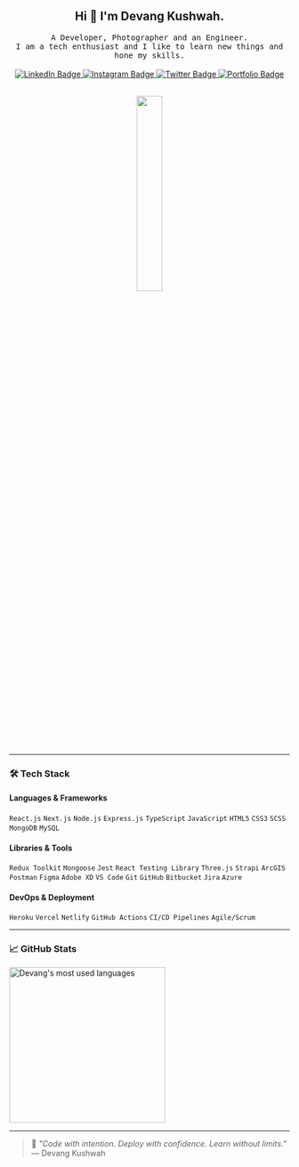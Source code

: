 <!--
**DEVANGKUSHWAH/DEVANGKUSHWAH** is a ✨ _special_ ✨ repository because its `README.md` (this file) appears on your GitHub profile.

Here are some ideas to get you started:

- 🔭 I’m currently working on
- 🌱 I’m currently learning ...
- 👯 I’m looking to collaborate on ...
- 🤔 I’m looking for help with ...
- 💬 Ask me about ...
- 📫 How to reach me: ...
- 😄 Pronouns: ...
- ⚡ Fun fact: ...
https://i.pinimg.com/originals/99/20/a8/9920a890cd16cc72d1546baeff7edfe0.gif
https://1.bp.blogspot.com/-tjA7r2EyLMA/Up1ZHuf4soI/AAAAAAAAASc/uqzbXGsUC6g/s640/elf-walk-cycle.gif
https://cdn.dribbble.com/users/906441/screenshots/6364613/walkcyclevector24_dribbble.gif
https://dribbble.com/shots/15056983-Motion-Secrets
https://cdn.dribbble.com/users/348324/screenshots/7056436/media/c6e6aac894c4b54dbcea472ed156d398.mp4
https://cdn.dribbble.com/users/287797/screenshots/15056983/media/10984afe4ea14297efd0140a7f0d9236.gif
   :wave: Hi there! I am Devang Kushwah.
-->

<!--
  <div id="header" align="center">
  <h2> Hi 👋 I'm Devang Kushwah.</h2>
   <samp>
     A  Developer, Photographer and an Engineer. <br> 
   I am a tech enthusiast and I like to learn new things and hone my skills.
  </samp>
  <br>
  <br>
  
  <div id="badges">
    <a href="https://www.linkedin.com/in/devang-kushwah-6535a0175/">
      <img src="https://img.shields.io/badge/LinkedIn-blue?style=for-the-badge&logo=linkedin&logoColor=white" alt="LinkedIn Badge"/>
    </a>
         <a href="https://www.instagram.com/devang._.k30/">
      <img src="https://img.shields.io/badge/Instagram-blue?style=for-the-badge&logo=instagram&logoColor=white" alt="LinkedIn Badge"/>
    </a> 
    <a href="https://twitter.com/DVngKuhwh1">
      <img src="https://img.shields.io/badge/Twitter-blue?style=for-the-badge&logo=twitter&logoColor=white" alt="Twitter Badge"/>
    </a>
<a href="https://devangkushwah.onrender.com/">
  <img src="https://img.shields.io/badge/Portfolio-blue?style=for-the-badge&logo=vercel&logoColor=white" alt="Portfolio Badge"/>
</a>

  </div>
</div>
  <br>

 <p align="center">
  <img src="https://cdn.dribbble.com/users/348324/screenshots/9609941/media/684b03c6d4f3ba8a1d57c30319eb4e65.gif" width="30%">
  <br>
  <br>
  <br>


### 🔭 I’m currently working on...💻

#### Languages & Framework

React . Node . Express . MongoDB . Angular . JavaScript . HTML5 . CSS . SASS . bootstrap . TailwindCSS . GIT

#### Tools & Libraries

VSCode, Mongoose, Postman, AdobeXD, Figma.

</p>

  #### :fire: My Stats :
<!-- - [![GitHub Streak](http://github-readme-streak-stats.herokuapp.com?user=devangkushwah&theme=dark&background=000000)](https://git.io/streak-stats) 
 
[![Top Langs](https://github-readme-stats.vercel.app/api/top-langs/?username=sudheerj&layout=compact&theme=light)](https://github.com/sudheerj/github-readme-stats) -->
<!--
<a href="https://github.com/DEVANGKUSHWAH">
  <img align="center" src="https://github-readme-stats.vercel.app/api/top-langs/?username=devangkushwah&theme=light&count_private=true&layout=compact" width="280" alt="Devang's most used languages" />
</a>
-->


<!--
✨ Welcome to Devang Kushwah's GitHub! ✨
-->

  <div id="header" align="center">
  <h2> Hi 👋 I'm Devang Kushwah.</h2>
   <samp>
     A  Developer, Photographer and an Engineer. <br> 
   I am a tech enthusiast and I like to learn new things and hone my skills.
  </samp>
  <br><br>

  <div id="badges">
    <a href="https://www.linkedin.com/in/devang-kushwah-6535a0175/">
      <img src="https://img.shields.io/badge/LinkedIn-blue?style=for-the-badge&logo=linkedin&logoColor=white" alt="LinkedIn Badge"/>
    </a>
    <a href="https://www.instagram.com/devang._.k30/">
      <img src="https://img.shields.io/badge/Instagram-blue?style=for-the-badge&logo=instagram&logoColor=white" alt="Instagram Badge"/>
    </a> 
    <a href="https://twitter.com/DVngKuhwh1">
      <img src="https://img.shields.io/badge/Twitter-blue?style=for-the-badge&logo=twitter&logoColor=white" alt="Twitter Badge"/>
    </a>
    <a href="https://devangkushwah.onrender.com/">
      <img src="https://img.shields.io/badge/Portfolio-blue?style=for-the-badge&logo=vercel&logoColor=white" alt="Portfolio Badge"/>
    </a>
  </div>
</div>

<br>

<p align="center">
  <img src="https://cdn.dribbble.com/users/348324/screenshots/9609941/media/684b03c6d4f3ba8a1d57c30319eb4e65.gif" width="30%">
</p>

---

### 🛠️ Tech Stack

#### **Languages & Frameworks**
`React.js` `Next.js` `Node.js` `Express.js` `TypeScript` `JavaScript` `HTML5` `CSS3` `SCSS` `MongoDB` `MySQL`

#### **Libraries & Tools**
`Redux Toolkit` `Mongoose` `Jest` `React Testing Library` `Three.js` `Strapi` `ArcGIS` `Postman` `Figma` `Adobe XD` `VS Code` `Git` `GitHub` `Bitbucket` `Jira` `Azure`

#### **DevOps & Deployment**
`Heroku` `Vercel` `Netlify` `GitHub Actions` `CI/CD Pipelines` `Agile/Scrum`

---

### 📈 GitHub Stats

<a href="https://github.com/DEVANGKUSHWAH">
  <img align="center" src="https://github-readme-stats.vercel.app/api/top-langs/?username=devangkushwah&theme=light&count_private=true&layout=compact" width="280" alt="Devang's most used languages" />
</a>

---

> 💬 _"Code with intention. Deploy with confidence. Learn without limits."_  
> — Devang Kushwah
